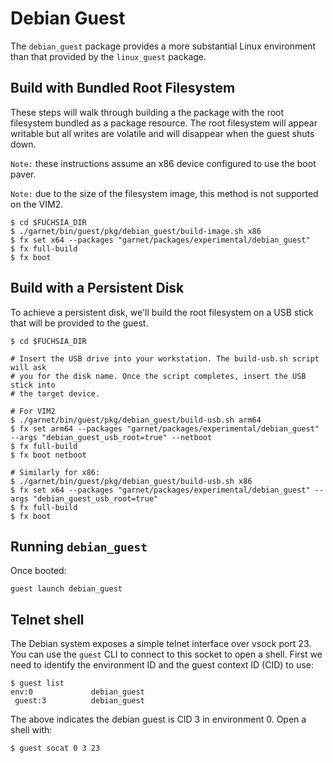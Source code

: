 # Debian Guest

The `debian_guest` package provides a more substantial Linux environment than
that provided by the `linux_guest` package.

## Build with Bundled Root Filesystem

These steps will walk through building a the package with the root filesystem
bundled as a package resource. The root filesystem will appear writable but
all writes are volatile and will disappear when the guest shuts down.

`Note:` these instructions assume an x86 device configured to use the boot paver.

`Note:` due to the size of the filesystem image, this method is not supported on
the VIM2.

```
$ cd $FUCHSIA_DIR
$ ./garnet/bin/guest/pkg/debian_guest/build-image.sh x86
$ fx set x64 --packages "garnet/packages/experimental/debian_guest"
$ fx full-build
$ fx boot
```

## Build with a Persistent Disk

To achieve a persistent disk, we'll build the root filesystem on a USB stick
that will be provided to the guest.

```
$ cd $FUCHSIA_DIR

# Insert the USB drive into your workstation. The build-usb.sh script will ask
# you for the disk name. Once the script completes, insert the USB stick into
# the target device.

# For VIM2
$ ./garnet/bin/guest/pkg/debian_guest/build-usb.sh arm64
$ fx set arm64 --packages "garnet/packages/experimental/debian_guest" --args "debian_guest_usb_root=true" --netboot
$ fx full-build
$ fx boot netboot

# Similarly for x86:
$ ./garnet/bin/guest/pkg/debian_guest/build-usb.sh x86
$ fx set x64 --packages "garnet/packages/experimental/debian_guest" --args "debian_guest_usb_root=true"
$ fx full-build
$ fx boot
```

## Running `debian_guest`

Once booted:

```
guest launch debian_guest
```

## Telnet shell

The Debian system exposes a simple telnet interface over vsock port 23. You can
use the `guest` CLI to connect to this socket to open a shell. First we need to
identify the environment ID and the guest context ID (CID) to use:

```
$ guest list
env:0             debian_guest
 guest:3          debian_guest
```

The above indicates the debian guest is CID 3 in environment 0. Open a shell
with:

```
$ guest socat 0 3 23
```
